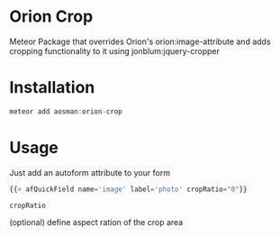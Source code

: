 # Orion Crop
Meteor Package that overrides Orion's orion:image-attribute and adds cropping functionality to it
using jonblum:jquery-cropper

# Installation
```js
meteor add aosman:orion-crop
```

# Usage
Just add an autoform attribute to your form

```js
{{> afQuickField name='image' label='photo' cropRatio="0"}}
```
```js
cropRatio
``` 
(optional) define aspect ration of the crop area

